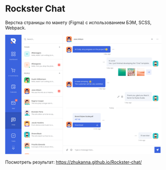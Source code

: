 # Rockster Chat

Верстка страницы по макету (Figma) с использованием БЭМ, SCSS, Webpack.

![Rockster Chat](screenshots/Chat-Private.png "Rockster Chat Private")

Посмотреть результат: https://zhukanna.github.io/Rockster-chat/

